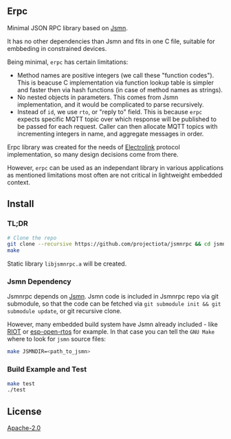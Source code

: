 ## Erpc
Minimal JSON RPC library based on [Jsmn](https://github.com/zserge/jsmn).

It has no other dependencies than Jsmn and fits in one C file, suitable for embbeding in constrained devices.

Being minimal, `erpc` has certain limitations:
- Method names are positive integers (we call these "function codes"). This is beacuse C implementation via function lookup table is simpler and faster then via hash functions (in case of method names as strings).
- No nested objects in parameters. This comes from Jsmn implementation, and it would be complicated to parse recursively.
- Instead of `id`, we use `rto`, or "reply to" field. This is because `erpc` expects specific MQTT topic over which response will be published to be passed for each request. Caller can then allocate MQTT topics with incrementing integers in name, and aggregate messages in order.

Erpc library was created for the needs of [Electrolink](https://github.com/projectiota/electrolink) protocol implementation, so many design decisions come from there.

However, `erpc` can be used as an independant library in various applications as mentioned limitations most often are not critical in lightweight embedded context.

## Install
### TL;DR
```bash
# Clone the repo
git clone --recursive https://github.com/projectiota/jsmnrpc && cd jsmnrpc
make
```
Static library `libjsmnrpc.a` will be created.

### Jsmn Dependency
Jsmnrpc depends on [Jsmn](https://github.com/zserge/jsmn). Jsmn code is included in Jsmnrpc repo via git submodule, so that the code can be fetched via `git submodule init && git submodule update`, or git recursive clone.

However, many embedded build system have Jsmn already included - like [RIOT](https://github.com/RIOT-OS/RIOT/tree/master/pkg/jsmn) or [esp-open-rtos](https://github.com/SuperHouse/esp-open-rtos/tree/master/extras/jsmn) for example. In that case you can tell the `GNU Make` where to look for `jsmn` source files:

```bash
make JSMNDIR=<path_to_jsmn>
```

### Build Example and Test
```bash
make test
./test
```

## License
[Apache-2.0](LICENSE)
